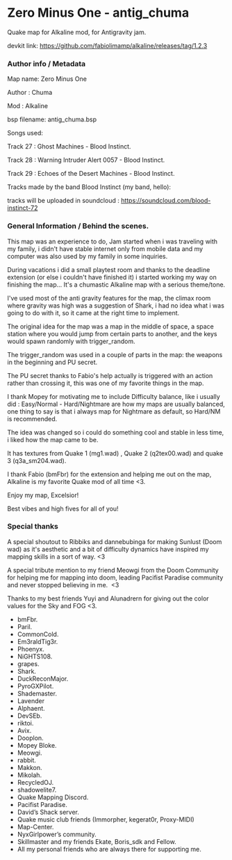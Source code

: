 # Zero Minus One - antig_chuma
Quake map for Alkaline mod, for Antigravity jam.

devkit link: https://github.com/fabiolimamp/alkaline/releases/tag/1.2.3


### Author info / Metadata

Map name: Zero Minus One

Author : Chuma

Mod : Alkaline

bsp filename: antig_chuma.bsp

Songs used: 

Track 27 : Ghost Machines - Blood Instinct.


Track 28 : Warning Intruder Alert 0057 - Blood Instinct.


Track 29 : Echoes of the Desert Machines - Blood Instinct.


Tracks made by the band Blood Instinct (my band, hello):


tracks will be uploaded in soundcloud : https://soundcloud.com/blood-instinct-72


### General Information / Behind the scenes.

This map was an experience to do, Jam started when i was traveling with my family, i didn't have stable internet only from mobile data and my computer was also used by my family in some inquiries.

During vacations i did a small playtest room and thanks to the deadline extension (or else i couldn't have finished it) i started working my way on finishing the map... It's a chumastic Alkaline map with a serious theme/tone.

I've used most of the anti gravity features for the map, the climax room where gravity was high was a suggestion of Shark, i had no idea what i was going to do with it, so it came at the right time to implement.

The original idea for the map was a map in the middle of space, a space station where you would jump from certain parts to another, and the keys would spawn randomly with trigger_random.

The trigger_random was used in a couple of parts in the map: the weapons in the beginning and PU secret.

The PU secret thanks to Fabio's help actually is triggered with an action rather than crossing it, this was one of my favorite things in the map.

I thank Mopey for motivating me to include Difficulty balance, like i usually did : Easy/Normal - Hard/Nightmare are how my maps are usually balanced, one thing to say is that i always map for Nightmare as default, so Hard/NM is recommended.

The idea was changed so i could do something cool and stable in less time, i liked how the map came to be.

It has textures from Quake 1 (mg1.wad) , Quake 2 (q2tex00.wad) and quake 3 (q3a_sm204.wad).

I thank Fabio (bmFbr) for the extension and helping me out on the map, Alkaline is my favorite Quake mod of all time <3.

Enjoy my map, Excelsior!


Best vibes and high fives for all of you!


### Special thanks

A special shoutout to Ribbiks and dannebubinga for making Sunlust (Doom wad) as it's aesthetic and a bit of difficulty dynamics have inspired my mapping skills in a sort of way. <3

A special tribute mention to my friend Meowgi from the Doom Community for helping me for mapping into doom, leading Pacifist Paradise community and never stopped believing in me.  <3

Thanks to my best friends Yuyi and Alunadrern for giving out the color values for the Sky and FOG <3.

- bmFbr.
- Paril.
- CommonCold.
- Em3raldTig3r.
- Phoenyx.
- NiGHTS108.
- grapes.
- Shark.
- DuckReconMajor.
- PyroGXPilot.
- Shademaster.
- Lavender
- Alphaent.
- DevSEb.
- riktoi.
- Avix.
- Dooplon.
- Mopey Bloke.
- Meowgi.
- rabbit.
- Makkon.
- Mikolah.
- RecycledOJ.
- shadowelite7.
- Quake Mapping Discord.
- Pacifist Paradise.
- David’s Shack server.
- Quake music club friends (Immorpher, kegerat0r, Proxy-MIDI)
- Map-Center.
- NyxGirlpower’s community.
- Skillmaster and my friends Ekate, Boris_sdk and Fellow.
- All my personal friends who are always there for supporting me.
